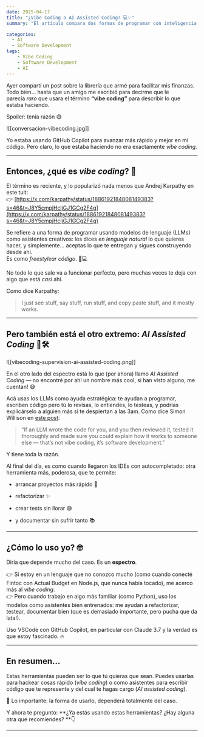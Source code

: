 ```yaml
---
date: 2025-04-17
title: "¿Vibe Coding o AI Assisted Coding? 💻✨"
summary: "El artículo compara dos formas de programar con inteligencia artificial: Vibe Coding, un estilo rápido y creativo donde se acepta lo que propone el modelo; y AI Assisted Coding, donde la IA actúa como asistente y el desarrollador mantiene control y entendimiento del código."

categories: 
  - AI
  - Software Development
tags:
    - Vibe Coding
    - Software Development
    - AI
---
```


Ayer compartí un post sobre la librería que armé para facilitar mis finanzas. Todo bien... hasta que un amigo me escribió para decirme que le parecía _raro_ que usara el término **“vibe coding”** para describir lo que estaba haciendo.  

Spoiler: tenía razón 😅

![[conversacion-vibecoding.jpg]]

Yo estaba usando GitHub Copilot para avanzar más rápido y mejor en mi código. Pero claro, lo que estaba haciendo no era exactamente _vibe coding_.

---

## Entonces, ¿qué es _vibe coding_? 🤔

El término es reciente, y lo popularizó nada menos que Andrej Karpathy en este tuit:  
👉 [https://x.com/karpathy/status/1886192184808149383?s=46&t=J8Y5cmpjHcljGJ1GCg2F4g](https://x.com/karpathy/status/1886192184808149383?s=46&t=J8Y5cmpjHcljGJ1GCg2F4g)

Se refiere a una forma de programar usando modelos de lenguaje (LLMs) como asistentes creativos: les dices _en lenguaje natural_ lo que quieres hacer, y simplemente… aceptas lo que te entregan y sigues construyendo desde ahí.  
Es como _freestylear código_.  🎤💻

No todo lo que sale va a funcionar perfecto, pero muchas veces te deja con algo que está _casi_ ahí.

Como dice Karpathy:

> I just see stuff, say stuff, run stuff, and copy paste stuff, and it mostly works.

---

## Pero también está el otro extremo: _AI Assisted Coding_ 🧠🛠️

![[vibecoding-supervision-ai-assisted-coding.png]]


En el otro lado del espectro está lo que (por ahora) llamo _AI Assisted Coding_ — no encontré por ahí un nombre más cool, si han visto alguno, me cuentan! 😅

Acá usas los LLMs como ayuda estratégica: te ayudan a programar, escriben código pero tú lo revisas, lo entiendes, lo testeas, y podrías explicárselo a alguien más si te despiertan a las 3am. Como dice Simon Willison en [este post](https://simonwillison.net/2025/Mar/19/vibe-coding/):

> “If an LLM wrote the code for you, and you then reviewed it, tested it thoroughly and made sure you could explain how it works to someone else — that’s not vibe coding, it’s software development.”

Y tiene toda la razón. 

Al final del día, es como cuando llegaron los IDEs con autocompletado: otra herramienta más, poderosa, que te permite:

- arrancar proyectos más rápido 🚀
    
- refactorizar ✨
    
- crear tests sin llorar 😅
    
- y documentar sin sufrir tanto 📚

---

## ¿Cómo lo uso yo? 🤓

Diría que depende mucho del caso. Es un **espectro**.

👉 Si estoy en un lenguaje que no conozco mucho (como cuando conecté Fintoc con Actual Budget en Node.js, que nunca había tocado), me acerco más al _vibe coding_.  
👉 Pero cuando trabajo en algo más familiar (como Python), uso los modelos como asistentes bien entrenados: me ayudan a refactorizar, testear, documentar bien (que es demasiado importante, pero pucha que da lata!).

Uso VSCode con GitHub Copilot, en particular con Claude 3.7 y la verdad es que estoy fascinado. 🔥

---

## En resumen...

Estas herramientas pueden ser lo que tú quieras que sean. Puedes usarlas para hackear cosas rápido (_vibe coding_) o como asistentes para escribir código que te represente y del cual te hagas cargo (_AI assisted coding_).

🎯 Lo importante: la forma de usarlo, dependerá totalmente del caso.

Y ahora te pregunto: **¿Ya estás usando estas herramientas? ¿Hay alguna otra que recomiendes? **👇

---